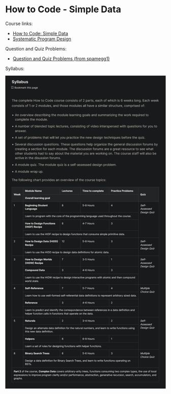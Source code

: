 # How to Code - Simple Data

Course links:

- [How to Code: Simple Data](https://learning.edx.org/course/course-v1:UBCx+HtC1x+2T2017/home)
- [Systematic Program Design](https://www.youtube.com/channel/UC7dEjIUwSxSNcW4PqNRQW8w/playlists)

Question and Quiz Problems:

- [Question and Quiz Problems (from spamegg1)](https://github.com/spamegg1/reviews/tree/master/courses/HowToCodeSimple)

Syllabus:

![syllabus](syllabus.png)
